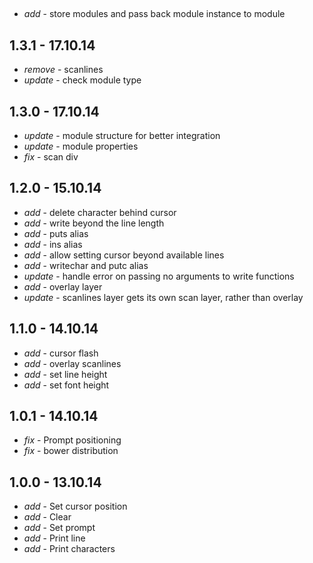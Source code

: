 ##

* _add_  - store modules and pass back module instance to module

## 1.3.1 - 17.10.14

* _remove_ - scanlines
* _update_ - check module type

## 1.3.0 - 17.10.14

* _update_ - module structure for better integration
* _update_ - module properties
* _fix_ - scan div

## 1.2.0 - 15.10.14

* _add_ - delete character behind cursor
* _add_ - write beyond the line length
* _add_ - puts alias
* _add_ - ins alias
* _add_ - allow setting cursor beyond available lines
* _add_ - writechar and putc alias
* _update_ - handle error on passing no arguments to write functions
* _add_ - overlay layer
* _update_ - scanlines layer gets its own scan layer, rather than overlay

## 1.1.0 - 14.10.14

* _add_ - cursor flash
* _add_ - overlay scanlines
* _add_ - set line height
* _add_ - set font height

## 1.0.1 - 14.10.14

* _fix_ - Prompt positioning
* _fix_ - bower distribution

## 1.0.0 - 13.10.14

* _add_ - Set cursor position
* _add_ - Clear
* _add_ - Set prompt
* _add_ - Print line
* _add_ - Print characters
